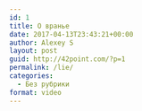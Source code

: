 ```yaml
---
id: 1
title: О вранье
date: 2017-04-13T23:43:21+00:00
author: Alexey S
layout: post
guid: http://42point.com/?p=1
permalink: /lie/
categories:
  - Без рубрики
format: video
---
```

